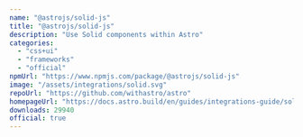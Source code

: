 ```yaml
---
name: "@astrojs/solid-js"
title: "@astrojs/solid-js"
description: "Use Solid components within Astro"
categories:
  - "css+ui"
  - "frameworks"
  - "official"
npmUrl: "https://www.npmjs.com/package/@astrojs/solid-js"
image: "/assets/integrations/solid.svg"
repoUrl: "https://github.com/withastro/astro"
homepageUrl: "https://docs.astro.build/en/guides/integrations-guide/solid-js/"
downloads: 29940
official: true
---
```

